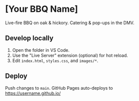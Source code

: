 # [Your BBQ Name]
Live-fire BBQ on oak & hickory. Catering & pop-ups in the DMV.

## Develop locally
1. Open the folder in VS Code.
2. Use the "Live Server" extension (optional) for hot reload.
3. Edit `index.html`, `styles.css`, and `images/*`.

## Deploy
Push changes to `main`. GitHub Pages auto-deploys to https://username.github.io/
